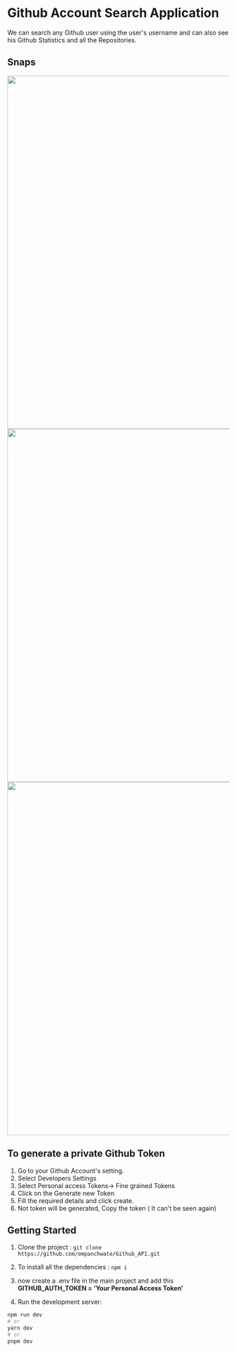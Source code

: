

# Github Account Search Application

We can search any Github user using the user's username and can also see his Github Statistics and all the Repositories.

## Snaps
<img  width="800"  src="https://user-images.githubusercontent.com/86113092/231270174-517be1d7-9e6f-4102-9d3f-eac218aacc93.png">
<img  width="800"  src="https://user-images.githubusercontent.com/86113092/231270293-d0e410ff-3767-4c08-8c99-8363259a840f.png">
<img  width="800"  src="https://user-images.githubusercontent.com/86113092/231270399-04a3f35b-a9de-4153-ae10-0cd153875268.png">


## To generate a private Github Token
1. Go to your Github Account's setting.
2. Select Developers Settings
3. Select Personal access Tokens-> Fine grained Tokens
4. Click on the Generate new Token
5. Fill the required details and click create.
6. Not token will be generated, Copy the token ( It can't be seen again)

## Getting Started
1. Clone the project :
```git clone https://github.com/ompanchwate/Github_API.git```

2. To install all the dependencies : ```npm i```

3. now create a .env file in the main project and add this
  **GITHUB_AUTH_TOKEN = 'Your Personal Access Token'**

4. Run the development server:

```bash
npm run dev
# or
yarn dev
# or
pnpm dev
```



